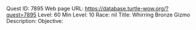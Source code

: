 Quest ID: 7895
Web page URL: https://database.turtle-wow.org/?quest=7895
Level: 60
Min Level: 10
Race: nil
Title: Whirring Bronze Gizmo
Description: 
Objective: 
